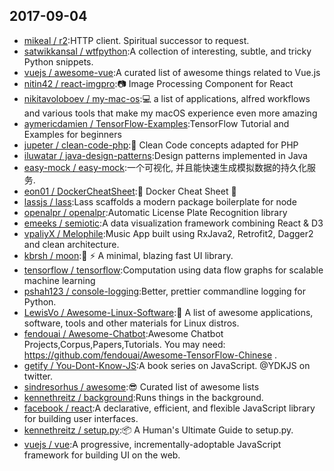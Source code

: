 ## 2017-09-04

* [mikeal / r2](https://github.com/mikeal/r2):HTTP client. Spiritual successor to request.
* [satwikkansal / wtfpython](https://github.com/satwikkansal/wtfpython):A collection of interesting, subtle, and tricky Python snippets.
* [vuejs / awesome-vue](https://github.com/vuejs/awesome-vue):A curated list of awesome things related to Vue.js
* [nitin42 / react-imgpro](https://github.com/nitin42/react-imgpro):📷 Image Processing Component for React
* [nikitavoloboev / my-mac-os](https://github.com/nikitavoloboev/my-mac-os):💻 a list of applications, alfred workflows and various tools that make my macOS experience even more amazing
* [aymericdamien / TensorFlow-Examples](https://github.com/aymericdamien/TensorFlow-Examples):TensorFlow Tutorial and Examples for beginners
* [jupeter / clean-code-php](https://github.com/jupeter/clean-code-php):🛁 Clean Code concepts adapted for PHP
* [iluwatar / java-design-patterns](https://github.com/iluwatar/java-design-patterns):Design patterns implemented in Java
* [easy-mock / easy-mock](https://github.com/easy-mock/easy-mock):一个可视化, 并且能快速生成模拟数据的持久化服务.
* [eon01 / DockerCheatSheet](https://github.com/eon01/DockerCheatSheet):🐋 Docker Cheat Sheet 🐋
* [lassjs / lass](https://github.com/lassjs/lass):Lass scaffolds a modern package boilerplate for node
* [openalpr / openalpr](https://github.com/openalpr/openalpr):Automatic License Plate Recognition library
* [emeeks / semiotic](https://github.com/emeeks/semiotic):A data visualization framework combining React & D3
* [vpaliyX / Melophile](https://github.com/vpaliyX/Melophile):Music App built using RxJava2, Retrofit2, Dagger2 and clean architecture.
* [kbrsh / moon](https://github.com/kbrsh/moon):🌙 ⚡️ A minimal, blazing fast UI library.
* [tensorflow / tensorflow](https://github.com/tensorflow/tensorflow):Computation using data flow graphs for scalable machine learning
* [pshah123 / console-logging](https://github.com/pshah123/console-logging):Better, prettier commandline logging for Python.
* [LewisVo / Awesome-Linux-Software](https://github.com/LewisVo/Awesome-Linux-Software):🐧 A list of awesome applications, software, tools and other materials for Linux distros.
* [fendouai / Awesome-Chatbot](https://github.com/fendouai/Awesome-Chatbot):Awesome Chatbot Projects,Corpus,Papers,Tutorials. You may need: https://github.com/fendouai/Awesome-TensorFlow-Chinese .
* [getify / You-Dont-Know-JS](https://github.com/getify/You-Dont-Know-JS):A book series on JavaScript. @YDKJS on twitter.
* [sindresorhus / awesome](https://github.com/sindresorhus/awesome):😎 Curated list of awesome lists
* [kennethreitz / background](https://github.com/kennethreitz/background):Runs things in the background.
* [facebook / react](https://github.com/facebook/react):A declarative, efficient, and flexible JavaScript library for building user interfaces.
* [kennethreitz / setup.py](https://github.com/kennethreitz/setup.py):📦 A Human's Ultimate Guide to setup.py.
* [vuejs / vue](https://github.com/vuejs/vue):A progressive, incrementally-adoptable JavaScript framework for building UI on the web.
